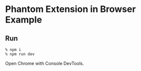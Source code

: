 # Phantom Extension in Browser Example
## Run
```
% npm i
% npm run dev
```

Open Chrome with Console DevTools.
